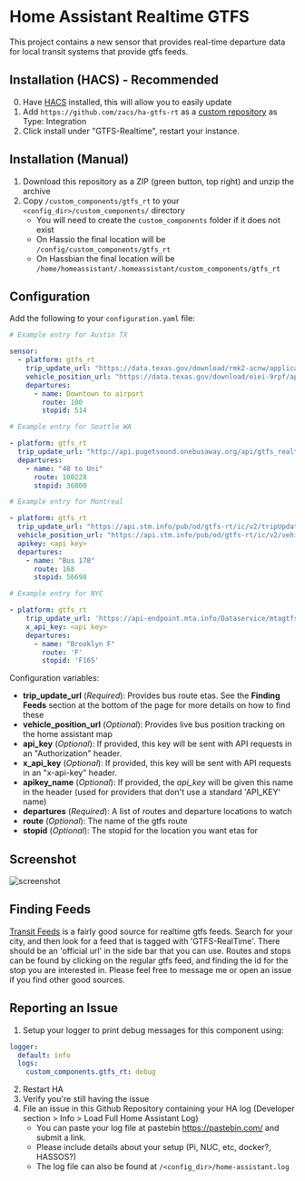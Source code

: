 # Home Assistant Realtime GTFS

This project contains a new sensor that provides real-time departure data for
local transit systems that provide gtfs feeds.

## Installation (HACS) - Recommended

0. Have [HACS](https://custom-components.github.io/hacs/installation/manual/) installed, this will allow you to easily update
1. Add `https://github.com/zacs/ha-gtfs-rt` as a [custom repository](https://custom-components.github.io/hacs/usage/settings/#add-custom-repositories) as Type: Integration
2. Click install under "GTFS-Realtime", restart your instance.

## Installation (Manual)

1. Download this repository as a ZIP (green button, top right) and unzip the archive
2. Copy `/custom_components/gtfs_rt` to your `<config_dir>/custom_components/` directory
   - You will need to create the `custom_components` folder if it does not exist
   - On Hassio the final location will be `/config/custom_components/gtfs_rt`
   - On Hassbian the final location will be `/home/homeassistant/.homeassistant/custom_components/gtfs_rt`

## Configuration

Add the following to your `configuration.yaml` file:

```yaml
# Example entry for Austin TX

sensor:
  - platform: gtfs_rt
    trip_update_url: "https://data.texas.gov/download/rmk2-acnw/application%2foctet-stream"
    vehicle_position_url: "https://data.texas.gov/download/eiei-9rpf/application%2Foctet-stream"
    departures:
      - name: Downtown to airport
        route: 100
        stopid: 514
```

```yaml
# Example entry for Seattle WA

- platform: gtfs_rt
  trip_update_url: "http://api.pugetsound.onebusaway.org/api/gtfs_realtime/trip-updates-for-agency/1.pb?key=TEST"
  departures:
    - name: "48 to Uni"
      route: 100228
      stopid: 36800
```

```yaml
# Example entry for Montreal

- platform: gtfs_rt
  trip_update_url: "https://api.stm.info/pub/od/gtfs-rt/ic/v2/tripUpdates"
  vehicle_position_url: "https://api.stm.info/pub/od/gtfs-rt/ic/v2/vehiclePositions"
  apikey: <api key>
  departures:
    - name: "Bus 178"
      route: 168
      stopid: 56698
```

```yaml
# Example entry for NYC

- platform: gtfs_rt
    trip_update_url: 'https://api-endpoint.mta.info/Dataservice/mtagtfsfeeds/nyct%2Fgtfs-bdfm'
    x_api_key: <api key>
    departures:
      - name: "Brooklyn F"
        route: 'F'
        stopid: 'F16S'
```

Configuration variables:

- **trip_update_url** (_Required_): Provides bus route etas. See the **Finding Feeds** section at the bottom of the page for more details on how to find these
- **vehicle_position_url** (_Optional_): Provides live bus position tracking on the home assistant map
- **api_key** (_Optional_): If provided, this key will be sent with API
  requests in an "Authorization" header.
- **x_api_key** (_Optional_): If provided, this key will be sent with API
  requests in an "x-api-key" header.
- **apikey_name** (_Optional_): If provided, the _api_key_ will be given this name in the header (used for providers that don't use a standard 'API_KEY' name)
- **departures** (_Required_): A list of routes and departure locations to watch
- **route** (_Optional_): The name of the gtfs route
- **stopid** (_Optional_): The stopid for the location you want etas for

## Screenshot

![screenshot](https://i.imgur.com/VMcX9aG.png)

## Finding Feeds

[Transit Feeds](https://transitfeeds.com) is a fairly good source for realtime
gtfs feeds. Search for your city, and then look for a feed that is tagged with
'GTFS-RealTime'. There should be an 'official url' in the side bar that you can
use. Routes and stops can be found by clicking on the regular gtfs feed, and
finding the id for the stop you are interested in. Please feel free to message
me or open an issue if you find other good sources.

## Reporting an Issue

1. Setup your logger to print debug messages for this component using:

```yaml
logger:
  default: info
  logs:
    custom_components.gtfs_rt: debug
```

2. Restart HA
3. Verify you're still having the issue
4. File an issue in this Github Repository containing your HA log (Developer section > Info > Load Full Home Assistant Log)
   - You can paste your log file at pastebin https://pastebin.com/ and submit a link.
   - Please include details about your setup (Pi, NUC, etc, docker?, HASSOS?)
   - The log file can also be found at `/<config_dir>/home-assistant.log`
